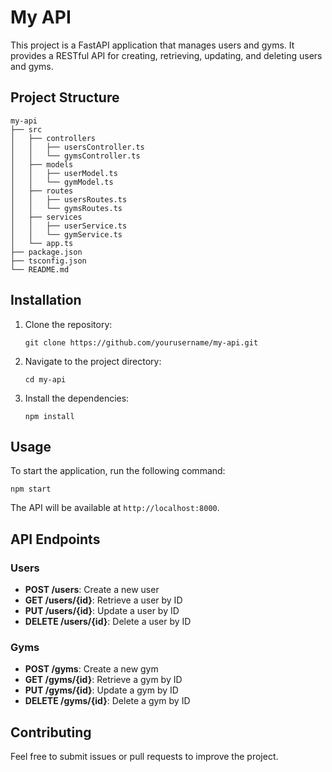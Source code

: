 # My API

This project is a FastAPI application that manages users and gyms. It provides a RESTful API for creating, retrieving, updating, and deleting users and gyms.

## Project Structure

```
my-api
├── src
│   ├── controllers
│   │   ├── usersController.ts
│   │   └── gymsController.ts
│   ├── models
│   │   ├── userModel.ts
│   │   └── gymModel.ts
│   ├── routes
│   │   ├── usersRoutes.ts
│   │   └── gymsRoutes.ts
│   ├── services
│   │   ├── userService.ts
│   │   └── gymService.ts
│   └── app.ts
├── package.json
├── tsconfig.json
└── README.md
```

## Installation

1. Clone the repository:
   ```
   git clone https://github.com/yourusername/my-api.git
   ```

2. Navigate to the project directory:
   ```
   cd my-api
   ```

3. Install the dependencies:
   ```
   npm install
   ```

## Usage

To start the application, run the following command:
```
npm start
```

The API will be available at `http://localhost:8000`.

## API Endpoints

### Users

- **POST /users**: Create a new user
- **GET /users/{id}**: Retrieve a user by ID
- **PUT /users/{id}**: Update a user by ID
- **DELETE /users/{id}**: Delete a user by ID

### Gyms

- **POST /gyms**: Create a new gym
- **GET /gyms/{id}**: Retrieve a gym by ID
- **PUT /gyms/{id}**: Update a gym by ID
- **DELETE /gyms/{id}**: Delete a gym by ID

## Contributing

Feel free to submit issues or pull requests to improve the project.